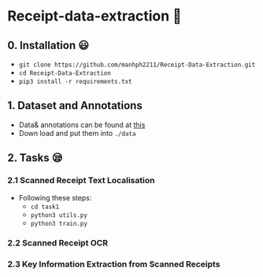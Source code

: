 # Receipt-data-extraction :raising_hand:

## 0. Installation :smiley:

- `git clone https://github.com/manhph2211/Receipt-Data-Extraction.git`
- `cd Receipt-Data-Extraction`
- `pip3 install -r requirements.txt`

## 1. Dataset and Annotations 

- Data& annotations can be found at [this](https://drive.google.com/drive/folders/1fkJ_1M5C4Xr0ppbDaHSABkKvg8zOD2XA?usp=sharing)
- Down load and put them into `./data`

## 2. Tasks :sleepy:

### 2.1 Scanned Receipt Text Localisation

- Following these steps:
  - `cd task1`
  - `python3 utils.py`
  - `python3 train.py`

### 2.2 Scanned Receipt OCR

### 2.3 Key Information Extraction from Scanned Receipts


